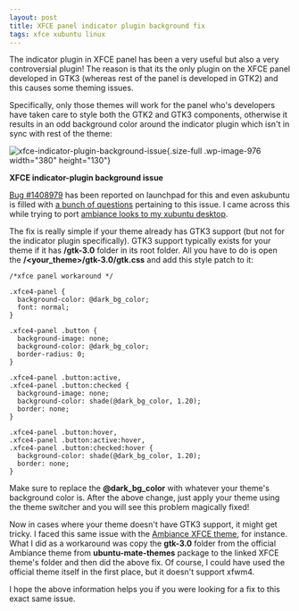 ```yaml
---
layout: post
title: XFCE panel indicator plugin background fix
tags: xfce xubuntu linux
---
```


The indicator plugin in XFCE panel has been a very useful but also a very controversial plugin! The reason is that its the only plugin on the XFCE panel developed in GTK3 (whereas rest of the panel is developed in GTK2) and this causes some theming issues.<!--more-->

Specifically, only those themes will work for the panel who's developers have taken care to style both the GTK2 and GTK3 components, otherwise it results in an odd background color around the indicator plugin which isn't in sync with rest of the theme:

![xfce-indicator-plugin-background-issue](/uploads/2018/07/xfce-indicator-plugin-background-issue.png){.size-full .wp-image-976 width="380" height="130"}

**XFCE indicator-plugin background issue**

[Bug \#1408979](https://bugs.launchpad.net/bugs/1408979) has been reported on launchpad for this and even askubuntu is filled with [a bunch of questions](https://askubuntu.com/questions/663248/xubuntu-indicator-plugin-background) pertaining to this issue. I came across this while trying to port [ambiance looks to my xubuntu desktop](https://prahladyeri.github.io/blog/2018/07/how-to-make-your-xubuntu-desktop-look-and-behave-like-ubuntu-mate.html).

The fix is really simple if your theme already has GTK3 support (but not for the indicator plugin specifically). GTK3 support typically exists for your theme if it has **/gtk-3.0** folder in its root folder. All you have to do is open the **/\<your\_theme\>/gtk-3.0/gtk.css** and add this style patch to it:

    /*xfce panel workaround */

    .xfce4-panel {
      background-color: @dark_bg_color; 
      font: normal;
    }

    .xfce4-panel .button {
      background-image: none;
      background-color: @dark_bg_color;
      border-radius: 0;
    }

    .xfce4-panel .button:active,
    .xfce4-panel .button:checked {
      background-image: none;
      background-color: shade(@dark_bg_color, 1.20);
      border: none;
    }

    .xfce4-panel .button:hover,
    .xfce4-panel .button:active:hover,
    .xfce4-panel .button:checked:hover {
      background-color: shade(@dark_bg_color, 1.20);
      border: none;
    }

Make sure to replace the **\@dark\_bg\_color** with whatever your theme's background color is. After the above change, just apply your theme using the theme switcher and you will see this problem magically fixed!

Now in cases where your theme doesn't have GTK3 support, it might get tricky. I faced this same issue with the [Ambiance XFCE theme](https://www.xfce-look.org/p/1016446/), for instance. What I did as a workaround was copy the **gtk-3.0** folder from the official Ambiance theme from **ubuntu-mate-themes** package to the linked XFCE theme's folder and then did the above fix. Of course, I could have used the official theme itself in the first place, but it doesn't support xfwm4.

I hope the above information helps you if you were looking for a fix to this exact same issue.
